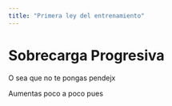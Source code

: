 ```yaml
---
title: "Primera ley del entrenamiento"
---
```



# Sobrecarga Progresiva

O sea que no te pongas pendejx

Aumentas poco a poco pues